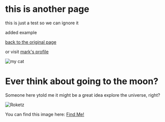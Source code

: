 # this is another page



this is just a test so we can ignore it

added example

[back to the original page](about.md)

or visit [mark's profile](mark/profile.md)


![my cat](https://www.thesprucepets.com/thmb/560D75cxIT3Ik7AvPassFBjaLno=/960x0/filters:no_upscale():max_bytes(150000):strip_icc():format(webp)/how-is-a-cats-age-determined-554296-01-52252e4c987b4655a4bf14394757e54e.jpg)

# Ever think about going to the moon?
Someone here ytold me it might be a great idea explore the universe, right?


![Roketz](https://i.imgur.com/UPuMUx8.jpg)

You can find this image here: [Find Me!](https://i.imgur.com/UPuMUx8.jpg)
